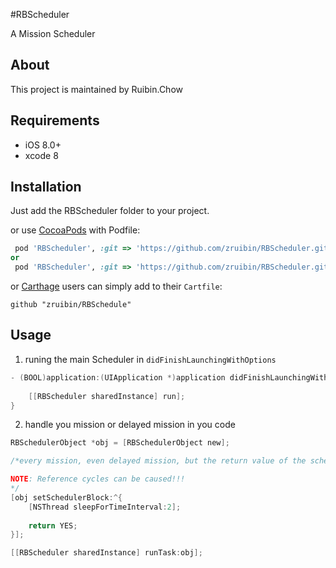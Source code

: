 
#RBScheduler

A Mission Scheduler 

## About
This project is maintained by Ruibin.Chow

## Requirements

- iOS 8.0+
- xcode 8

## Installation

Just add the RBScheduler folder to your project.

or use [CocoaPods](https://cocoapods.org) with Podfile:

``` ruby
 pod 'RBScheduler', :git => 'https://github.com/zruibin/RBScheduler.git'
or
 pod 'RBScheduler', :git => 'https://github.com/zruibin/RBScheduler.git', :tag => '1.0.0'
```

or [Carthage](https://github.com/Carthage/Carthage) users can simply add to their `Cartfile`:

```
github "zruibin/RBSchedule"
```

## Usage

1. runing the main Scheduler in `didFinishLaunchingWithOptions`

```objective-c
- (BOOL)application:(UIApplication *)application didFinishLaunchingWithOptions:(NSDictionary *)launchOptions {
    
    [[RBScheduler sharedInstance] run];
}
```

2. handle you mission or delayed mission in you code

```objective-c
RBSchedulerObject *obj = [RBSchedulerObject new];

/*every mission, even delayed mission, but the return value of the scheduler block must be true, and then the scheduler can continue running.

NOTE: Reference cycles can be caused!!!
*/
[obj setSchedulerBlock:^{
    [NSThread sleepForTimeInterval:2];
    
    return YES;
}];

[[RBScheduler sharedInstance] runTask:obj];

```